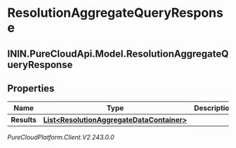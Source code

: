 # ResolutionAggregateQueryResponse

## ININ.PureCloudApi.Model.ResolutionAggregateQueryResponse

## Properties

|Name | Type | Description | Notes|
|------------ | ------------- | ------------- | -------------|
| **Results** | [**List&lt;ResolutionAggregateDataContainer&gt;**](ResolutionAggregateDataContainer) |  | [optional] |



_PureCloudPlatform.Client.V2 243.0.0_
